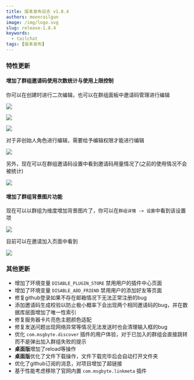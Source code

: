 ```yaml
---
title: 版本发布日志 v1.8.4
authors: moonrailgun
image: /img/logo.svg
slug: release-1.8.4
keywords:
  - tailchat
tags: [版本发布]
---
```


### 特性更新

#### 增加了群组邀请码使用次数统计与使用上限控制

你可以在创建时进行二次编辑，也可以在群组面板中邀请码管理进行编辑

![](/img/blog/release-note/v1.8.4/1.png)

![](/img/blog/release-note/v1.8.4/2.png)

![](/img/blog/release-note/v1.8.4/3.png)


对于非创始人角色进行编辑，需要给予编辑权限才能进行编辑

![](/img/blog/release-note/v1.8.4/5.png)

另外，现在可以在群组邀请码设置中看到邀请码用量情况了(之前的使用情况不会被统计)

![](/img/blog/release-note/v1.8.4/4.png)

#### 增加了群组背景图片功能

现在可以以群组为维度增加背景图片了，你可以在`群组详情 -> 设置`中看到该设置项

![](/img/blog/release-note/v1.8.4/6.png)

目前可以在邀请加入页面中看到

![](/img/blog/release-note/v1.8.4/7.png)

### 其他更新

- 增加了环境变量 `DISABLE_PLUGIN_STORE` 禁用用户的插件中心页面
- 增加了环境变量 `DISABLE_ADD_FRIEND` 禁用用户的添加好友等页面
- 修复github登录如果不存在邮箱情况下无法正常注册的bug
- 添加邀请码生成校验以防止极小概率下会出现两个相同邀请码的bug，并在数据库层面增加了唯一性索引
- 修复服务器卡片亮色主题颜色适配
- 修复发送问题出现网络异常等情况无法发送时也会清理输入框的bug
- 优化 `com.msgbyte.discover` 插件的用户体验，对于已加入的群组会直接跳转而不是弹出加入群组失败的提示
- **桌面版**增加了reload等操作
- **桌面版**优化了文件下载操作，文件下载完毕后会自动打开文件夹
- 优化了github订阅的消息，对项目增加了超链接
- 基于性能考虑移除了官网内置 `com.msgbyte.linkmeta` 插件
